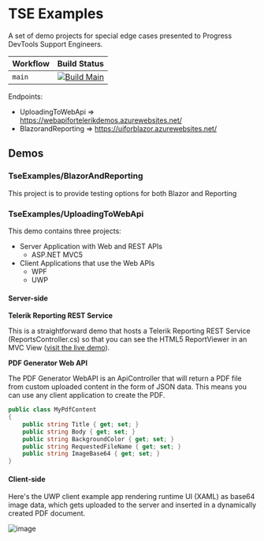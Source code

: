 # TSE Examples

A set of demo projects for special edge cases presented to Progress DevTools Support Engineers.

| Workflow      | Build Status |
|---------------|--------------|
| `main`         | [![Build Main](https://github.com/LanceMcCarthy/TseExamples/actions/workflows/main.yml/badge.svg)](https://github.com/LanceMcCarthy/TseExamples/actions/workflows/main.yml)                             |

Endpoints:
* UploadingToWebApi => https://webapifortelerikdemos.azurewebsites.net/
* BlazorandReporting => https://uiforblazor.azurewebsites.net/

## Demos

### TseExamples/BlazorAndReporting

This project is to provide testing options for both Blazor and Reporting 

### TseExamples/UploadingToWebApi

This demo contains three projects:

- Server Application with Web and REST APIs
  - ASP.NET MVC5
- Client Applications that use the Web APIs
  - WPF
  - UWP

#### Server-side

**Telerik Reporting REST Service**

This is a straightforward demo that hosts a Telerik Reporting REST Service (ReportsController.cs) so that you can see the HTML5 ReportViewer in an MVC View ([visit the live demo](https://webapifortelerikdemos.azurewebsites.net/Home/ReportViewerView1)).

**PDF Generator Web API**

The PDF Generator WebAPI is an ApiController that will return a PDF file from custom uploaded content in the form of JSON data. This means you can use any client application to create the PDF.

```csharp
public class MyPdfContent
{
    public string Title { get; set; }
    public string Body { get; set; }
    public string BackgroundColor { get; set; }
    public string RequestedFileName { get; set; }
    public string ImageBase64 { get; set; }
}
```

#### Client-side

Here's the UWP client example app rendering runtime UI (XAML) as base64 image data, which gets uploaded to the server and inserted in a dynamically created PDF document.

![image](https://user-images.githubusercontent.com/3520532/47941263-d3e83680-dec3-11e8-8020-148c385cb11e.png)
